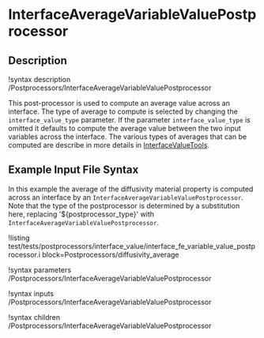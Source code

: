 # InterfaceAverageVariableValuePostprocessor

## Description

!syntax description /Postprocessors/InterfaceAverageVariableValuePostprocessor

This post-processor is used to compute an average value across an interface. The type of average to compute is selected by changing the `interface_value_type` parameter. If the parameter `interface_value_type` is omitted it defaults to compute the average value between the two input variables across the interface.
The various types of averages that can be computed are describe in more details in [InterfaceValueTools](/InterfaceValueTools.md).

## Example Input File Syntax

In this example the average of the diffusivity material property is computed across an interface by an `InterfaceAverageVariableValuePostprocessor`. Note that the type of the postprocessor is determined by a substitution here, replacing '${postprocessor_type}' with `InterfaceAverageVariableValuePostprocessor`.

!listing test/tests/postprocessors/interface_value/interface_fe_variable_value_postprocessor.i block=Postprocessors/diffusivity_average

!syntax parameters /Postprocessors/InterfaceAverageVariableValuePostprocessor

!syntax inputs /Postprocessors/InterfaceAverageVariableValuePostprocessor

!syntax children /Postprocessors/InterfaceAverageVariableValuePostprocessor
